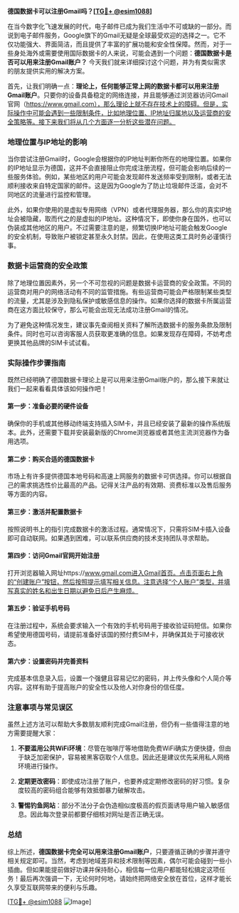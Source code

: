 **德国数据卡可以注册Gmail吗？[[TG💪+ @esim1088](https://t.me/s/esim1088)]**

在当今数字化飞速发展的时代，电子邮件已成为我们生活中不可或缺的一部分。而说到电子邮件服务，Google旗下的Gmail无疑是全球最受欢迎的选择之一。它不仅功能强大、界面简洁，而且提供了丰富的扩展功能和安全性保障。然而，对于一些身处海外或需要使用国际数据卡的人来说，可能会遇到一个问题：**德国数据卡是否可以用来注册Gmail账户？** 今天我们就来详细探讨这个问题，并为有类似需求的朋友提供实用的解决方案。

首先，让我们明确一点：**理论上，任何能够正常上网的数据卡都可以用来注册Gmail账户**。只要你的设备具备稳定的网络连接，并且能够通过浏览器访问Gmail官网（https://www.gmail.com），那么理论上就不存在技术上的障碍。但是，实际操作中可能会遇到一些限制条件，比如地理位置、IP地址归属地以及运营商的安全策略等。接下来我们将从几个方面逐一分析这些潜在问题。

### 地理位置与IP地址的影响

当你尝试注册Gmail时，Google会根据你的IP地址判断你所在的地理位置。如果你的IP地址显示为德国，这并不会直接阻止你完成注册流程，但可能会影响后续的一些服务体验。例如，某些地区的用户可能会发现邮件发送频率受到限制，或者无法顺利接收来自特定国家的邮件。这是因为Google为了防止垃圾邮件泛滥，会对不同地区的流量进行监控和管理。

此外，如果你使用的是虚拟专用网络（VPN）或者代理服务器，那么你的真实IP地址会被隐藏，取而代之的是虚拟的IP地址。这种情况下，即使你身在国外，也可以伪装成其他地区的用户。不过需要注意的是，频繁切换IP地址可能会触发Google的安全机制，导致账户被锁定甚至永久封禁。因此，在使用这类工具时务必谨慎行事。

### 数据卡运营商的安全政策

除了地理位置因素外，另一个不可忽视的问题是数据卡运营商的安全政策。不同的运营商对用户的网络活动有不同的监管措施。有些运营商可能会严格限制某些类型的流量，尤其是涉及到隐私保护或敏感信息的操作。如果你选择的数据卡所属运营商在这方面比较保守，那么可能会出现无法成功注册Gmail的情况。

为了避免这种情况发生，建议事先查阅相关资料了解所选数据卡的服务条款及限制条件。同时也可以咨询客服人员获取更准确的信息。如果发现存在障碍，不妨考虑更换其他品牌的SIM卡试试看。

### 实际操作步骤指南

既然已经明确了德国数据卡理论上是可以用来注册Gmail账户的，那么接下来就让我们一起来看看具体该如何操作吧！

#### 第一步：准备必要的硬件设备
确保你的手机或其他移动终端支持插入SIM卡，并且已经安装了最新的操作系统版本。此外，还需要下载并安装最新版的Chrome浏览器或者其他主流浏览器作为备用选项。

#### 第二步：购买合适的德国数据卡
市场上有许多提供德国本地号码和高速上网服务的数据卡可供选择。你可以根据自己的需求挑选性价比最高的产品。记得关注产品的有效期、资费标准以及售后服务等方面的内容。

#### 第三步：激活并配置数据卡
按照说明书上的指引完成数据卡的激活过程。通常情况下，只需将SIM卡插入设备即可自动联网。如果遇到困难，可以联系供应商的技术支持团队寻求帮助。

#### 第四步：访问Gmail官网开始注册
打开浏览器输入网址https://www.gmail.com进入Gmail首页。点击页面右上角的“创建账户”按钮，然后按照提示填写相关信息。注意选择“个人账户”类型，并填写真实的姓名和出生日期以避免日后产生麻烦。

#### 第五步：验证手机号码
在注册过程中，系统会要求输入一个有效的手机号码用于接收验证码短信。如果你希望使用德国号码，请提前准备好该国的预付费SIM卡，并确保其处于可接收状态。

#### 第六步：设置密码并完善资料
完成基本信息录入后，设置一个强健且容易记忆的密码，并上传头像和个人简介等内容。这样有助于提高账户的安全性以及他人对你身份的信任度。

### 注意事项与常见误区

虽然上述方法可以帮助大多数朋友顺利完成Gmail注册，但仍有一些值得注意的地方需要提醒大家：

1. **不要滥用公共WiFi环境**：尽管在咖啡厅等地借助免费WiFi确实方便快捷，但由于缺乏加密保护，容易被黑客窃取个人信息。因此还是建议优先采用私人网络环境进行操作。
   
2. **定期更改密码**：即使成功注册了账户，也要养成定期修改密码的好习惯。复杂度较高的密码组合能够有效抵御暴力破解攻击。
   
3. **警惕钓鱼网站**：部分不法分子会伪造相似度极高的假页面诱导用户输入敏感信息。因此每次登录前都要仔细核对网址是否正确无误。

### 总结

综上所述，**德国数据卡完全可以用来注册Gmail账户**，只要遵循正确的步骤并遵守相关规定即可。当然，考虑到地域差异和技术限制等因素，偶尔可能会碰到一些小插曲。但如果能提前做好功课并保持耐心，相信每一位用户都能轻松搞定这项任务！最后再次强调一下，无论何时何地，请始终把网络安全放在首位，这样才能长久享受互联网带来的便利与乐趣。

[[TG💪+ @esim1088](https://t.me/s/esim1088) ![Image](https://i.postimg.cc/4NQfJmqS/Snipaste-2025-05-13-00-14-12.png)]